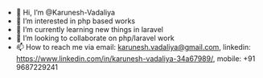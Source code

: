 - 👋 Hi, I’m @Karunesh-Vadaliya
- 👀 I’m interested in php based works
- 🌱 I’m currently learning new things in laravel
- 💞️ I’m looking to collaborate on php/laravel work
- 📫 How to reach me via email: karunesh.vadaliya@gmail.com, linkedin: https://www.linkedin.com/in/karunesh-vadaliya-34a67989/, mobile: +91 9687229241

<!---
Karunesh-Vadaliya/Karunesh-Vadaliya is a ✨ special ✨ repository because its `README.md` (this file) appears on your GitHub profile.
You can click the Preview link to take a look at your changes.
--->
